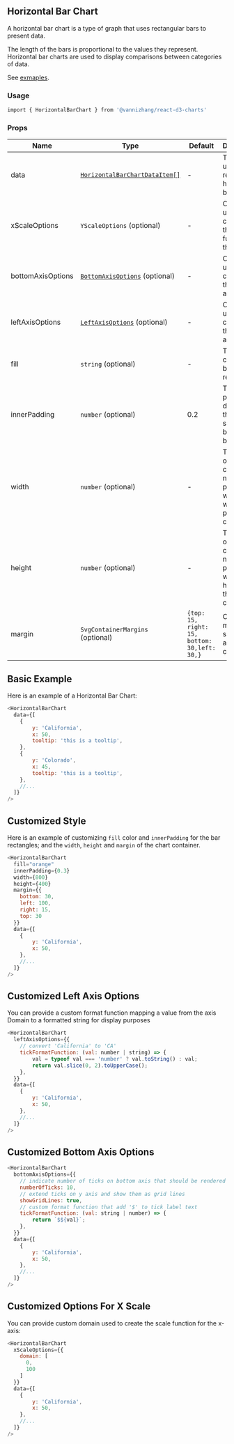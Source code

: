 ## Horizontal Bar Chart

A horizontal bar chart is a type of graph that uses rectangular bars to present data. 

The length of the bars is proportional to the values they represent. Horizontal bar charts are used to display comparisons between categories of data.

See [exmaples](https://vannizhang.github.io/react-d3-charts/?path=/docs/example-barlinecombochart--docs).

### Usage
```sh
import { HorizontalBarChart } from '@vannizhang/react-d3-charts'
```

### Props
| **Name**          | **Type**                                                            | **Default**                                  | **Description**                                                                                     |
|-------------------|---------------------------------------------------------------------|----------------------------------------------|-----------------------------------------------------------------------------------------------------|
| data              | [`HorizontalBarChartDataItem[]`](.//types.ts)                       | -                                            | The data used to render the horizontal bar chart.                                                   |
| xScaleOptions     | `YScaleOptions` (optional)                                          | -                                            | Options used to customize the scale function for the y-axis.                                        |
| bottomAxisOptions | [`BottomAxisOptions`](./types.ts) (optional)                        | -                                            | Options used to customize the bottom axis.                                                          |
| leftAxisOptions   | [`LeftAxisOptions`](./types.ts)  (optional)                         | -                                            | Options used to customize the left axis.                                                            |
| fill              | `string` (optional)                                                 | -                                            | The fill color of the bar rectangles.                                                               |
| innerPadding      | `number` (optional)                                                 | 0.2                                          | The inner padding determines the blank space between bands.                                         |
| width             | `number` (optional)                                                 | -                                            | The width of the chart container. If not provided, it will fit the width of the parent container.   |
| height            | `number` (optional)                                                 | -                                            | The height of the chart container. If not provided, it will fit the height of the parent container. |
| margin            | `SvgContainerMargins` (optional)                                    | `{top: 15, right: 15, bottom: 30,left: 30,}` | Custom margin space around the chart.                                                               |
                                               

**Basic Example**
---

Here is an example of a Horizontal Bar Chart:
```js
<HorizontalBarChart
  data={[
    {
        y: 'California',
        x: 50,
        tooltip: 'this is a tooltip',
    },
    {
        y: 'Colorado',
        x: 45,
        tooltip: 'this is a tooltip',
    },
    //...
  ]}
/>
```

**Customized Style**
---

Here is an example of customizing `fill` color and `innerPadding` for the bar rectangles; and the `width`, `height` and `margin` of the chart container.
```js
<HorizontalBarChart
  fill="orange"
  innerPadding={0.3}
  width={800}
  height={400}
  margin={{
    bottom: 30,
    left: 100,
    right: 15,
    top: 30
  }}
  data={[
    {
        y: 'California',
        x: 50,
    },
    //...
  ]}
/>
```

**Customized Left Axis Options**
---

You can provide a custom format function mapping a value from the axis Domain to a formatted string for display purposes
```js
<HorizontalBarChart
  leftAxisOptions={{
    // convert 'California' to 'CA'
    tickFormatFunction: (val: number | string) => {
        val = typeof val === 'number' ? val.toString() : val;
        return val.slice(0, 2).toUpperCase();
    },
  }}
  data={[
    {
        y: 'California',
        x: 50,
    },
    //...
  ]}
/>
```

**Customized Bottom Axis Options**
---

```js
<HorizontalBarChart
  bottomAxisOptions={{
    // indicate number of ticks on bottom axis that should be rendered
    numberOfTicks: 10,
    // extend ticks on y axis and show them as grid lines
    showGridLines: true,
    // custom format function that add '$' to tick label text
    tickFormatFunction: (val: string | number) => {
        return `$${val}`;
    },
  }}
  data={[
    {
        y: 'California',
        x: 50,
    },
    //...
  ]}
/>
```

**Customized Options For X Scale**
---

You can provide custom domain used to create the scale function for the x-axis:
```js
<HorizontalBarChart
  xScaleOptions={{
    domain: [
      0,
      100
    ]
  }}
  data={[
    {
        y: 'California',
        x: 50,
    },
    //...
  ]}
/>
```